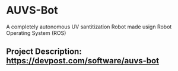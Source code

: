 # AUVS-Bot
A completely autonomous UV santitization Robot made usign Robot Operating System (ROS)

## Project Description: https://devpost.com/software/auvs-bot
